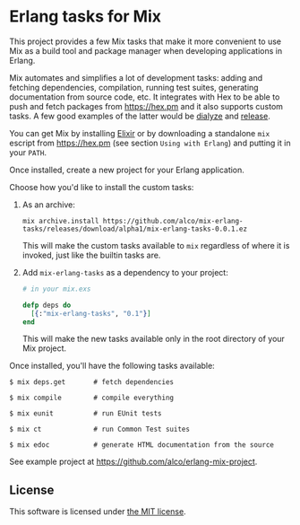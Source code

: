 Erlang tasks for Mix
====================

This project provides a few Mix tasks that make it more convenient to use Mix as a build tool and
package manager when developing applications in Erlang.

Mix automates and simplifies a lot of development tasks: adding and fetching dependencies,
compilation, running test suites, generating documentation from source code, etc. It integrates with
Hex to be able to push and fetch packages from https://hex.pm and it also supports custom tasks. A
few good examples of the latter would be [dialyze](http://github.com/fishcakez/dialyze) and
[release](https://github.com/bitwalker/exrm).

You can get Mix by installing [Elixir](elixir-lang.org) or by downloading a standalone `mix` escript
from https://hex.pm (see section `Using with Erlang`) and putting it in your `PATH`.

Once installed, create a new project for your Erlang application.

Choose how you'd like to install the custom tasks:

  1. As an archive:

         mix archive.install https://github.com/alco/mix-erlang-tasks/releases/download/alpha1/mix-erlang-tasks-0.0.1.ez

     This will make the custom tasks available to `mix` regardless of where it is invoked, just like
     the builtin tasks are.

  2. Add `mix-erlang-tasks` as a dependency to your project:

     ```elixir
     # in your mix.exs

     defp deps do
       [{:"mix-erlang-tasks", "0.1"}]
     end
     ```

     This will make the new tasks available only in the root directory of your Mix project.

Once installed, you'll have the following tasks available:

    $ mix deps.get       # fetch dependencies

    $ mix compile        # compile everything

    $ mix eunit          # run EUnit tests

    $ mix ct             # run Common Test suites

    $ mix edoc           # generate HTML documentation from the source

See example project at https://github.com/alco/erlang-mix-project.

## License

This software is licensed under [the MIT license](LICENSE).
